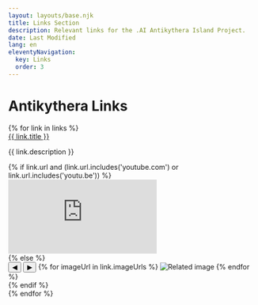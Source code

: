 ```yaml
---
layout: layouts/base.njk
title: Links Section
description: Relevant links for the .AI Antikythera Island Project.
date: Last Modified
lang: en
eleventyNavigation:
  key: Links
  order: 3
---
```


<h1>Antikythera Links</h1>

<div class="links-container">
{% for link in links %}
    <div class="link-item">
        <a href="{{ link.url }}" target="_blank" class="link-title">{{ link.title }}</a>
        <p class="link-description">{{ link.description }}</p>
        {% if link.url and (link.url.includes('youtube.com') or link.url.includes('youtu.be')) %}
            <div class="video-container">
                <iframe src="https://www.youtube.com/embed/{{ link.url | youtubeID }}" frameborder="0" allow="accelerometer; autoplay; clipboard-write; encrypted-media; gyroscope; picture-in-picture" allowfullscreen></iframe>
            </div>
        {% else %}
            <div class="gallery">
                <button class="gallery-prev">◀</button>
                <button class="gallery-next">▶</button>
                {% for imageUrl in link.imageUrls %}
                    <img src="{{ imageUrl }}" alt="Related image">
                {% endfor %}
            </div>
        {% endif %}
    </div>
{% endfor %}
</div>